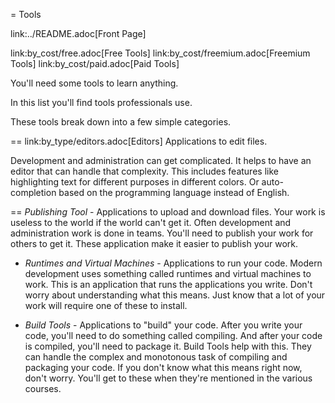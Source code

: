 = Tools

link:../README.adoc[Front Page]

link:by_cost/free.adoc[Free Tools]
link:by_cost/freemium.adoc[Freemium Tools]
link:by_cost/paid.adoc[Paid Tools]

You'll need some tools to learn anything.

In this list you'll find tools professionals use.

These tools break down into a few simple categories.

== link:by_type/editors.adoc[Editors]
Applications to edit files.

Development and administration can get complicated.
It helps to have an editor that can handle that complexity.
This includes features like highlighting text for different purposes in different colors.
Or auto-completion based on the programming language instead of English.

== *Publishing Tool* - Applications to upload and download files.
Your work is useless to the world if the world can't get it.
Often development and administration work is done in teams.
You'll need to publish your work for others to get it.
These application make it easier to publish your work.

* *Runtimes and Virtual Machines* - Applications to run your code.
Modern development uses something called runtimes and virtual machines to work.
This is an application that runs the applications you write.
Don't worry about understanding what this means.
Just know that a lot of your work will require one of these to install.

* *Build Tools* - Applications to "build" your code.
After you write your code, you'll need to do something called compiling.
And after your code is compiled, you'll need to package it.
Build Tools help with this.
They can handle the complex and monotonous task of compiling and packaging your code.
If you don't know what this means right now, don't worry.
You'll get to these when they're mentioned in the various courses.
